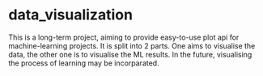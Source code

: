 # data_visualization
This is a long-term project, aiming to provide easy-to-use plot api for machine-learning projects.
It is split into 2 parts. One aims to visualise the data, the other one is to visualise the ML results. In the future, 
visualising the process of learning may be incorparated.
